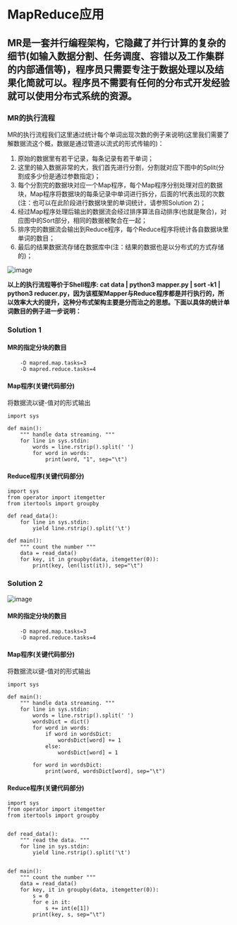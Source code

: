 # MapReduce应用

## MR是一套并行编程架构，它隐藏了并行计算的复杂的细节(如输入数据分割、任务调度、容错以及工作集群的内部通信等)，程序员只需要专注于数据处理以及结果化简就可以。程序员不需要有任何的分布式开发经验就可以使用分布式系统的资源。


### MR的执行流程
MR的执行流程我们这里通过统计每个单词出现次数的例子来说明(这里我们需要了解数据流这个概，数据是通过管道以流式的形式传输的)：
1. 原始的数据里有若干记录，每条记录有若干单词；
2. 这里的输入数据非常的大，我们首先进行分割，分割就对应下图中的Split(分割成多少份是通过参数指定)；
3. 每个分割完的数据块对应一个Map程序，每个Map程序分别处理对应的数据块，Map程序将数据块的每条记录中单词进行拆分，后面的1代表出现的次数(注：也可以在此阶段进行数据块里的单词统计，请参照Solution 2)；
4. 经过Map程序处理后输出的数据流会经过排序算法自动排序(也就是聚合)，对应图中的Sort部分，相同的数据被聚合在一起；
5. 排序完的数据流会输出到Reduce程序，每个Reduce程序将统计各自数据块里单词的数目；
6. 最后的结果数据流存储在数据库中(注：结果的数据也是以分布式的方式存储的)；


![image](https://github.com/idKevin/Hadoop-Learning/blob/master/.picture/Solution_1.gif)

**以上的执行流程等价于Shell程序: cat data | python3 mapper.py | sort -k1 | python3 reducer.py，因为该框架Mapper与Reduce程序都是并行执行的，所以效率大大的提升，这种分布式架构主要是分而治之的思想。下面以具体的统计单词数目的例子进一步说明：**

### Solution 1
#### MR的指定分块的数目
```
    -D mapred.map.tasks=3
    -D mapred.reduce.tasks=4
```

#### Map程序(关键代码部分)
将数据流以键-值对的形式输出
```
import sys

def main():
    """ handle data streaming. """
    for line in sys.stdin:
        words = line.rstrip().split(' ')
        for word in words:
            print(word, "1", sep="\t")
```

#### Reduce程序(关键代码部分)

```
import sys
from operator import itemgetter
from itertools import groupby

def read_data():
    for line in sys.stdin:
        yield line.rstrip().split('\t')

def main():
    """ count the number """
    data = read_data()
    for key, it in groupby(data, itemgetter(0)):
        print(key, len(list(it)), sep="\t")
```



### Solution 2


![image](https://github.com/idKevin/Hadoop-Learning/blob/master/.picture/Solution_2.gif)
#### MR的指定分块的数目
```
    -D mapred.map.tasks=3
    -D mapred.reduce.tasks=4
```

#### Map程序(关键代码部分)
将数据流以键-值对的形式输出
```
import sys

def main():
    """ handle data streaming. """
    for line in sys.stdin:
        words = line.rstrip().split(' ')
        wordsDict = dict()
        for word in words:
            if word in wordsDict:
                wordsDict[word] += 1
            else:
                wordsDict[word] = 1
        
        for word in wordsDict:
            print(word, wordsDict[word], sep="\t")
```

#### Reduce程序(关键代码部分)
```
import sys
from operator import itemgetter
from itertools import groupby


def read_data():
    """ read the data. """
    for line in sys.stdin:
        yield line.rstrip().split('\t')


def main():
    """ count the number """
    data = read_data()
    for key, it in groupby(data, itemgetter(0)):
        s = 0
        for e in it:
            s += int(e[1])
        print(key, s, sep="\t")
```
